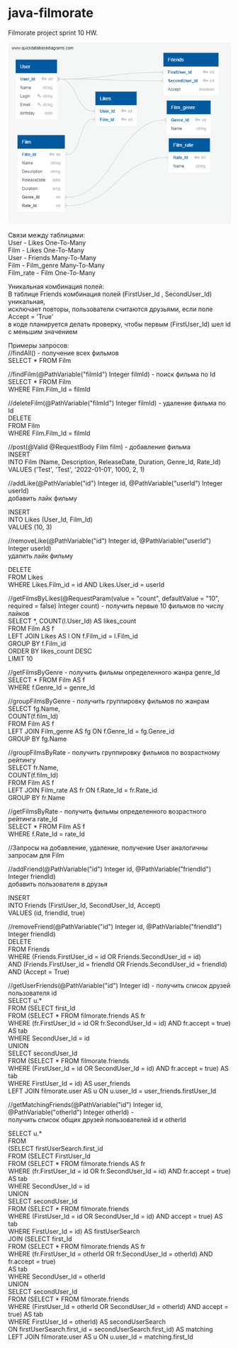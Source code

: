 # java-filmorate
Filmorate project sprint 10 HW.

![](src/main/assets/images/DBD.png "Диаграмма БД")

Связи между таблицами:  
User - Likes One-To-Many  
Film - Likes One-To-Many  
User - Friends Many-To-Many  
Film - Film_genre Many-To-Many  
Film_rate - Film One-To-Many

Уникальная комбинация полей:  
В таблице Friends комбинация полей (FirstUser_Id , SecondUser_Id) уникальная,   
исключает повторы, пользователи считаются друзьями, если поле Accept = 'True'  
в коде планируется делать проверку, чтобы первым (FirstUser_Id) шел id    
с меньшим значением

Примеры запросов:  
//findAll() - получение всех фильмов  
SELECT *
FROM Film

//findFilm(@PathVariable("filmId") Integer filmId) - поиск фильма по Id  
SELECT *
FROM Film  
WHERE Film.Film_Id = filmId

//deleteFilm(@PathVariable("filmId") Integer filmId) - удаление фильма по Id  
DELETE  
FROM Film  
WHERE Film.Film_Id = filmId

//post(@Valid @RequestBody Film film) - добавление фильма  
INSERT  
INTO Film (Name, Description, ReleaseDate, Duration, Genre_Id, Rate_Id)  
VALUES ('Test', 'Test', '2022-01-01', 1000, 2, 1)

//addLike(@PathVariable("id") Integer id, @PathVariable("userId") Integer userId)  
добавить лайк фильму

INSERT  
INTO Likes (User_Id, Film_Id)  
VALUES (10, 3)

//removeLike(@PathVariable("id") Integer id, @PathVariable("userId") Integer userId)  
удалить лайк фильму

DELETE  
FROM Likes  
WHERE Likes.Film_id = id AND Likes.User_id = userId

//getFilmsByLikes(@RequestParam(value = "count", defaultValue = "10",  
required = false) Integer count) - получить первые 10 фильмов по числу лайков  
SELECT *, COUNT(l.User_Id) AS likes_count  
FROM Film AS f  
LEFT JOIN Likes AS l ON f.Film_id = l.Film_id  
GROUP BY f.Film_id  
ORDER BY likes_count DESC  
LIMIT 10

//getFilmsByGenre - получить фильмы определенного жанра genre_Id  
SELECT *
FROM Film AS f  
WHERE f.Genre_Id = genre_Id

//groupFilmsByGenre - получить группировку фильмов по жанрам  
SELECT fg.Name,  
COUNT(f.film_Id)  
FROM Film AS f  
LEFT JOIN Film_genre AS fg ON f.Genre_Id = fg.Genre_id  
GROUP BY fg.Name

//groupFilmsByRate - получить группировку фильмов по возрастному рейтингу  
SELECT fr.Name,  
COUNT(f.film_Id)  
FROM Film AS f  
LEFT JOIN Film_rate AS fr ON f.Rate_Id = fr.Rate_id  
GROUP BY fr.Name

//getFilmsByRate - получить фильмы определенного возрастного рейтинга rate_Id  
SELECT *
FROM Film AS f  
WHERE f.Rate_Id = rate_Id

//Запросы на добавление, удаление, получение User аналогичны запросам для Film

//addFriend(@PathVariable("id") Integer id, @PathVariable("friendId") Integer friendId)  
добавить пользователя в друзья

INSERT  
INTO Friends (FirstUser_Id, SecondUser_Id, Accept)  
VALUES (id, friendId, true)

//removeFriend(@PathVariable("id") Integer id, @PathVariable("friendId") Integer friendId)  
DELETE  
FROM Friends  
WHERE (Friends.FirstUser_id = id OR Friends.SecondUser_id = id)   
AND (Friends.FirstUser_id = friendId OR Friends.SecondUser_id = friendId)   
AND (Accept = True)

//getUserFriends(@PathVariable("id") Integer id) - получить список друзей пользователя id  
SELECT u.*  
FROM (SELECT first_Id  
FROM (SELECT *
FROM filmorate.friends AS fr  
WHERE (fr.FirstUser_Id = id OR fr.SecondUser_Id = id) AND fr.accept = true) AS tab  
WHERE SecondUser_Id = id  
UNION  
SELECT secondUser_Id  
FROM (SELECT *
FROM filmorate.friends  
WHERE (FirstUser_Id = id OR SecondUser_Id = id) AND fr.accept = true) AS tab  
WHERE FirstUser_Id = id) AS user_friends  
LEFT JOIN filmorate.user AS u ON u.user_Id = user_friends.firstUser_Id

//getMatchingFriends(@PathVariable("id") Integer id,   
@PathVariable("otherId") Integer otherId) -   
получить список общих друзей пользователей id и otherId

SELECT u.*  
FROM  
(SELECT firstUserSearch.first_id  
FROM (SELECT FirstUser_Id  
FROM (SELECT *
FROM filmorate.friends AS fr  
WHERE (fr.FirstUser_Id = id OR fr.SecondUser_Id = id) AND fr.accept = true) AS tab  
WHERE SecondUser_Id = id  
UNION  
SELECT secondUser_Id  
FROM (SELECT *
FROM filmorate.friends  
WHERE (FirstUser_Id = id OR SecondUser_Id = id) AND accept = true) AS tab  
WHERE FirstUser_Id = id) AS firstUserSearch  
JOIN (SELECT first_Id  
FROM (SELECT *
FROM filmorate.friends AS fr  
WHERE (fr.FirstUser_Id = otherId OR fr.SecondUser_Id = otherId) AND fr.accept = true)   
AS tab  
WHERE SecondUser_Id = otherId  
UNION  
SELECT secondUser_Id  
FROM (SELECT *
FROM filmorate.friends  
WHERE (FirstUser_Id = otherId OR SecondUser_Id = otherId) AND accept = true) AS tab  
WHERE FirstUser_Id = otherId) AS secondUserSearch   
ON firstUserSearch.first_id = secondUserSearch.first_id) AS matching  
LEFT JOIN filmorate.user AS u ON u.user_Id = matching.first_Id  






